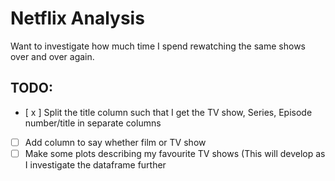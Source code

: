 # Netflix Analysis
Want to investigate how much time I spend rewatching the same shows over and over again.

## TODO:
- [ x ] Split the title column such that I get the TV show, Series, Episode number/title in separate columns
- [ ] Add column to say whether film or TV show
- [ ] Make some plots describing my favourite TV shows (This will develop as I investigate the dataframe further
